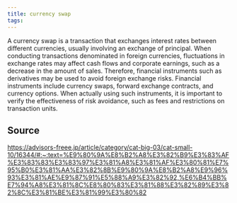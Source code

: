 ```yaml
---
title: currency swap
tags: 
---
```


A currency swap is a transaction that exchanges interest rates between different currencies, usually involving an exchange of principal. When conducting transactions denominated in foreign currencies, fluctuations in exchange rates may affect cash flows and corporate earnings, such as a decrease in the amount of sales. Therefore, financial instruments such as derivatives may be used to avoid foreign exchange risks. Financial instruments include currency swaps, forward exchange contracts, and currency options. When actually using such instruments, it is important to verify the effectiveness of risk avoidance, such as fees and restrictions on transaction units.

## Source
https://advisors-freee.jp/article/category/cat-big-03/cat-small-10/16344/#:~:text=%E9%80%9A%E8%B2%A8%E3%82%B9%E3%83%AF%E3%83%83%E3%83%97%E3%81%A8%E3%81%AF%E3%80%81%E7%95%B0%E3%81%AA%E3%82%8B%E9%80%9A%E8%B2%A8%E9%96%93%E3%81%AE%E9%87%91%E5%88%A9%E3%82%92,%E6%B4%BB%E7%94%A8%E3%81%8C%E8%80%83%E3%81%88%E3%82%89%E3%82%8C%E3%81%BE%E3%81%99%E3%80%82